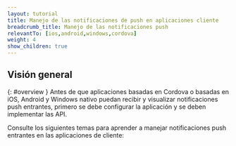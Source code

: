 ```yaml
---
layout: tutorial
title: Manejo de las notificaciones de push en aplicaciones cliente
breadcrumb_title: Manejo de las notificaciones push 
relevantTo: [ios,android,windows,cordova]
weight: 4
show_children: true
---
```

<!-- NLS_CHARSET=UTF-8 -->
## Visión general
{: #overview }
Antes de que aplicaciones basadas en Cordova o basadas en iOS, Android y Windows nativo puedan recibir y visualizar notificaciones push entrantes, primero se debe configurar la aplicación y se deben implementar las API.

Consulte los siguientes temas para aprender a manejar notificaciones push entrantes en las aplicaciones de cliente: 
